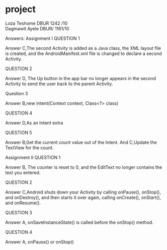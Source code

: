 # project
  
Loza Teshome             DBUR 1242 /10   
Dagmawit Ayele           DBUR/ 1161/10



Answers:
Assignment I
QUESTION 1

Answer C,The second Activity is added as a Java class, the XML layout file is created, and the
AndroidManifest.xml file is changed to declare a second Activity.

QUESTION 2

Answer D, The Up button in the app bar no longer appears in the second Activity to send the user back to
the parent Activity.

Question 3

Answer B,new Intent(Context context, Class<?> class)

QUESTION 4

Answer D,As an Intent extra

QUESTION 5

Answer B,Get the current count value out of the Intent. And
C,Update the TextView for the count.


Assignment II
QUESTION 1

Answer B, The counter is reset to 0, and the EditText no longer contains the text you entered.

QUESTION 2

Answer C,Android shuts down your Activity by calling onPause(), onStop(), and onDestroy(),
and then starts it over again, calling onCreate(), onStart(), and onResume().

QUESTION 3

Answer A, onSaveInstanceState() is called before the onStop() method.

QUESTION 4

Answer A, onPause() or onStop()



